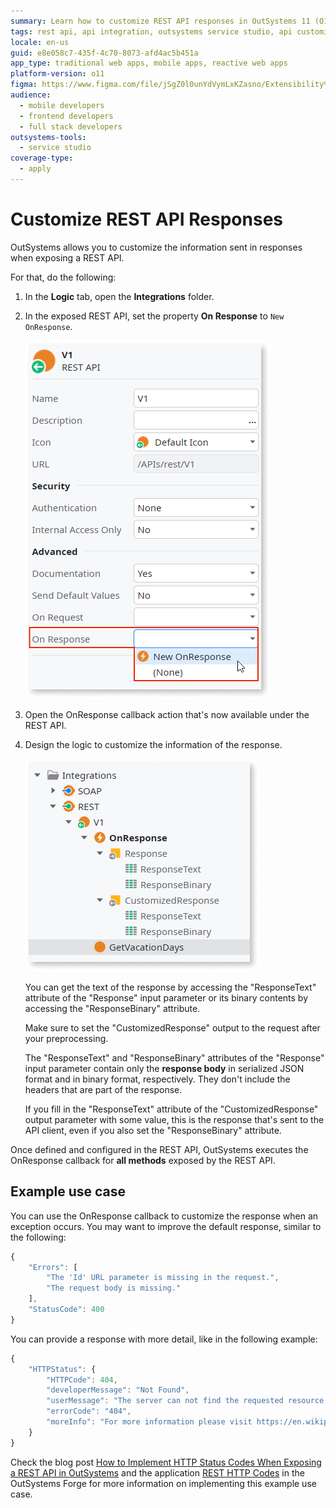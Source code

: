 ```yaml
---
summary: Learn how to customize REST API responses in OutSystems 11 (O11) by setting the On Response property and using the OnResponse callback.
tags: rest api, api integration, outsystems service studio, api customization, json handling
locale: en-us
guid: e8e058c7-435f-4c70-8073-afd4ac5b451a
app_type: traditional web apps, mobile apps, reactive web apps
platform-version: o11
figma: https://www.figma.com/file/jSgZ0l0unYdVymLxKZasno/Extensibility%20and%20Integration?node-id=415:20
audience:
  - mobile developers
  - frontend developers
  - full stack developers
outsystems-tools:
  - service studio
coverage-type:
  - apply
---
```


# Customize REST API Responses


OutSystems allows you to customize the information sent in responses when exposing a REST API.

For that, do the following:

1. In the **Logic** tab, open the **Integrations** folder.

1. In the exposed REST API, set the property **On Response** to `New OnResponse`.

    ![Screenshot showing where to set the On Response property in the OutSystems REST API configuration](images/ss-rest-expose-onresponse.png "Setting On Response Property")

1. Open the OnResponse callback action that's now available under the REST API.

1. Design the logic to customize the information of the response.

    ![Screenshot of the OnResponse callback action logic tree in OutSystems](images/ss-rest-expose-onresponse-tree.png "OnResponse Callback Action Logic")

    You can get the text of the response by accessing the "ResponseText" attribute of the "Response" input parameter or its binary contents by accessing the "ResponseBinary" attribute.

    Make sure to set the "CustomizedResponse" output to the request after your preprocessing.

    <div class="info" markdown="1">

    The "ResponseText" and "ResponseBinary" attributes of the "Response" input parameter contain only the **response body** in serialized JSON format and in binary format, respectively. They don't include the headers that are part of the response.

    If you fill in the "ResponseText" attribute of the "CustomizedResponse" output parameter with some value, this is the response that's sent to the API client, even if you also set the "ResponseBinary" attribute.

    </div>

Once defined and configured in the REST API, OutSystems executes the OnResponse callback for **all methods** exposed by the REST API.

## Example use case

You can use the OnResponse callback to customize the response when an exception occurs. You may want to improve the default response, similar to the following:

```javascript
{
    "Errors": [
        "The 'Id' URL parameter is missing in the request.",
        "The request body is missing."
    ],
    "StatusCode": 400
}
```

You can provide a response with more detail, like in the following example:

```javascript
{
    "HTTPStatus": {
        "HTTPCode": 404,
        "developerMessage": "Not Found",
        "userMessage": "The server can not find the requested resource. In an API, this can mean that the endpoint is valid but the resource itself does not exist.",
        "errorCode": "404",
        "moreInfo": "For more information please visit https://en.wikipedia.org/wiki/List_of_HTTP_status_codes"
    }
}
```

Check the blog post [How to Implement HTTP Status Codes When Exposing a REST API in OutSystems](https://www.outsystems.com/blog/posts/implementing-http-status-code-exposing-rest/) and the application [REST HTTP Codes](https://www.outsystems.com/forge/component-overview/5547/rest-http-codes) in the OutSystems Forge for more information on implementing this example use case.
